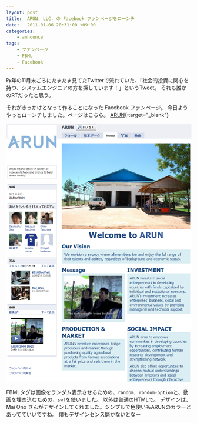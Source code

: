```yaml
---
layout: post
title:  ARUN, LLC. の Facebook ファンページをローンチ
date:   2011-01-06 20:31:00 +09:00
categories:
    - announce
tags:
    - ファンページ
    - FBML
    - Facebook
---
```


昨年の11月末ごろにたまたま見てたTwitterで流れていた、「社会的投資に関心を持つ、システムエンジニアの方を探しています！」というTweet。
それも誰かのRTだったと思う。

それがきっかけとなって作ることになった Facebook ファンページ。
今日ようやっとローンチしました。ページはこちら。 [ARUN](https://www.facebook.com/ARUNLLC/){:target="_blank"}

![ARUN](/images/2011/2011-01-06-arun.png)

FBMLタグは画像をランダム表示させるための、`random, rondom-option`と、動画を埋め込むための、`swf`を使いました。
以外は普通のHTMLで。
デザインは、Mai Ono さんがデザインしてくれました。シンプルで色使いもARUNのカラーとあってていいですね。
僕もデザインセンス磨かないとなー
